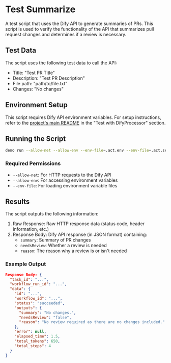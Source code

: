 # Test Summarize

A test script that uses the Dify API to generate summaries of PRs. This script is used to verify the functionality of the API that summarizes pull request changes and determines if a review is necessary.

## Test Data

The script uses the following test data to call the API:

- Title: "Test PR Title"
- Description: "Test PR Description"
- File path: "path/to/file.txt"
- Changes: "No changes"

## Environment Setup

This script requires Dify API environment variables. For setup instructions, refer to the [project's main README](../../../../../README.md) in the "Test with DifyProcessor" section.

## Running the Script

```bash
deno run --allow-net --allow-env --env-file=.act.env --env-file=.act.secrets packages/processors/dify/scripts/test-summarize/mod.ts
```

### Required Permissions

- `--allow-net`: For HTTP requests to the Dify API
- `--allow-env`: For accessing environment variables
- `--env-file`: For loading environment variable files

## Results

The script outputs the following information:

1. Raw Response: Raw HTTP response data (status code, header information, etc.)
2. Response Body: Dify API response (in JSON format) containing:
   - `summary`: Summary of PR changes
   - `needsReview`: Whether a review is needed
   - `reason`: The reason why a review is or isn't needed

### Example Output

```json
Response Body: {
  "task_id": "...",
  "workflow_run_id": "...",
  "data": {
    "id": "...",
    "workflow_id": "...",
    "status": "succeeded",
    "outputs": {
      "summary": "No changes.",
      "needsReview": "false",
      "reason": "No review required as there are no changes included."
    },
    "error": null,
    "elapsed_time": 1.5,
    "total_tokens": 650,
    "total_steps": 4
  }
}
```
